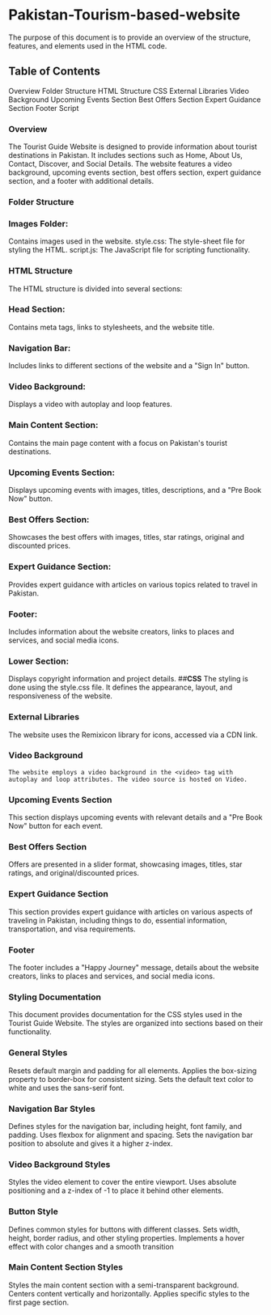 # Pakistan-Tourism-based-website
The purpose of this document is to provide an overview of the structure, features, and elements used in the HTML code.

## Table of Contents
Overview
Folder Structure
HTML Structure
CSS
External Libraries
Video Background
Upcoming Events Section
Best Offers Section
Expert Guidance Section
Footer
Script


### **Overview**
The Tourist Guide Website is designed to provide information about tourist destinations in Pakistan. It includes sections such as Home, About Us, Contact, Discover, and Social Details. The website features a video background, upcoming events section, best offers section, expert guidance section, and a footer with additional details.

### **Folder Structure**

### **Images Folder:**
Contains images used in the website.
style.css: The style-sheet file for styling the HTML.
script.js: The JavaScript file for scripting functionality.

### **HTML Structure**
The HTML structure is divided into several sections:

### **Head Section:** 
Contains meta tags, links to stylesheets, and the website title.

### **Navigation Bar:**
 Includes links to different sections of the website and a "Sign In" button.

### **Video Background:** 
Displays a video with autoplay and loop features.

### **Main Content Section:** 
Contains the main page content with a focus on Pakistan's tourist destinations.

### **Upcoming Events Section:**
 Displays upcoming events with images, titles, descriptions, and a "Pre Book Now" button.

### **Best Offers Section:**
 Showcases the best offers with images, titles, star ratings, original and discounted prices.

### **Expert Guidance Section:**
  Provides expert guidance with articles on various topics related to travel in 
Pakistan.

### **Footer:**
Includes information about the website creators, links to places and services, and social media icons.
### **Lower Section:**
Displays copyright information and project details.
##**CSS**
The styling is done using the style.css file. It defines the appearance, layout, and responsiveness of the website.

### **External Libraries**
  The website uses the Remixicon library for icons, accessed via a CDN link.

### **Video Background**
    The website employs a video background in the <video> tag with autoplay and loop attributes. The video source is hosted on Video.

### **Upcoming Events Section**
  This section displays upcoming events with relevant details and a "Pre Book Now" button for each event.

### **Best Offers Section**
  Offers are presented in a slider format, showcasing images, titles, star ratings, and original/discounted prices.

### **Expert Guidance Section**
  This section provides expert guidance with articles on various aspects of traveling in Pakistan, including things to do, essential information, transportation, and visa requirements.

### **Footer**
  The footer includes a "Happy Journey" message, details about the website creators, links to places and services, and social media icons.


### **Styling Documentation**
  This document provides documentation for the CSS styles used in the Tourist Guide Website. The styles are organized into sections based on their functionality.

### **General Styles**

  Resets default margin and padding for all elements.
  Applies the box-sizing property to border-box for consistent sizing.
  Sets the default text color to white and uses the sans-serif font.


### **Navigation Bar Styles**

Defines styles for the navigation bar, including height, font family, and padding.
Uses flexbox for alignment and spacing.
Sets the navigation bar position to absolute and gives it a higher z-index.


### **Video Background Styles**
Styles the video element to cover the entire viewport.
Uses absolute positioning and a z-index of -1 to place it behind other elements.



### **Button Style**
Defines common styles for buttons with different classes.
Sets width, height, border radius, and other styling properties.
Implements a hover effect with color changes and a smooth transition

### **Main Content Section Styles**

Styles the main content section with a semi-transparent background.
Centers content vertically and horizontally.
Applies specific styles to the first page section.
